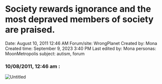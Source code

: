# Society rewards ignorance and the most depraved members of society are praised.

Date: August 10, 2011 12:46 AM
Forum/site: WrongPlanet
Created by: Mona
Created time: September 9, 2023 3:40 PM
Last edited by: Mona
personas: MoonMetropolis
subject: autism, forum

### 10/08/2011, 12:46 am :

![Untitled](../../../Joshua%E2%80%99s%20personas%20&%20victimes%2047f302c3ee7140169d02d7ecbb1b2b4c/Rushes%20Personas%2026f0f60550004a05bb97f11a02504bf4/Threads%20MoonMetropolis%20Wrong%20Planet%201218040f12ce4d4c88a7533017568e89/Untitled%2014.png)